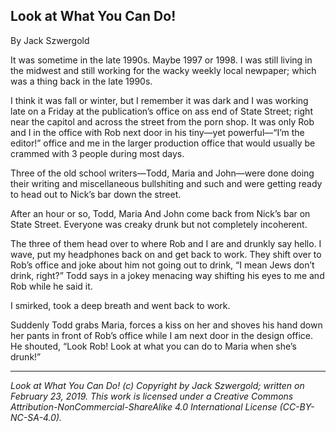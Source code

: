## Look at What You Can Do!

By Jack Szwergold

It was sometime in the late 1990s. Maybe 1997 or 1998. I was still living in the midwest and still working for the wacky weekly local newpaper; which was a thing back in the late 1990s.

I think it was fall or winter, but I remember it was dark and I was working late on a Friday at the publication’s office on ass end of State Street; right near the capitol and across the street from the porn shop. It was only Rob and I in the office with Rob next door in his tiny—yet powerful—“I’m the editor!” office and me in the larger production office that would usually be crammed with 3 people during most days.

Three of the old school writers—Todd, Maria and John—were done doing their writing and miscellaneous bullshiting and such and were getting ready to head out to Nick’s bar down the street. 

After an hour or so, Todd, Maria And John come back from Nick’s bar on State Street. Everyone was creaky drunk but not completely incoherent.

The three of them head over to where Rob and I are and drunkly say hello. I wave, put my headphones back on and get back to work. They shift over to Rob’s office and joke about him not going out to drink, “I mean Jews don’t drink, right?” Todd says in a jokey menacing way shifting his eyes to me and Rob while he said it.

I smirked, took a deep breath and went back to work.

Suddenly Todd grabs Maria, forces a kiss on her and shoves his hand down her pants in front of Rob’s office while I am next door in the design office. He shouted, “Look Rob! Look at what you can do to Maria when she’s drunk!”

***

*Look at What You Can Do! (c) Copyright by Jack Szwergold; written on February 23, 2019. This work is licensed under a Creative Commons Attribution-NonCommercial-ShareAlike 4.0 International License (CC-BY-NC-SA-4.0).*